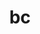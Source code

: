 ---
title: "bc"
layout: cache
categories: [package, v0.20.1]
meta: {"versions": ["1.07.1"], "compilers": ["gcc@=11.3.0"], "oss": ["ubuntu22.04"], "platforms": ["linux"], "targets": ["x86_64_v3"], "stacks": ["root", "tutorial"], "num_specs": 1, "num_specs_by_stack": {"root": 1, "tutorial": 1}}
spec_details: [{"hash": "ekfwavo3dnvtwwhmxyefexlgi4e2t2fj", "compiler": "gcc@=11.3.0", "versions": ["1.07.1"], "os": "ubuntu22.04", "platform": "linux", "target": "x86_64_v3", "variants": ["build_system=autotools"], "stacks": ["root", "tutorial"], "size": "-", "tarball": "https://binaries.spack.io/releases/v0.20.1/build_cache/linux-ubuntu22.04-x86_64_v3/gcc-11.3.0/bc-1.07.1/linux-ubuntu22.04-x86_64_v3-gcc-11.3.0-bc-1.07.1-ekfwavo3dnvtwwhmxyefexlgi4e2t2fj.spack"}]
---